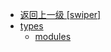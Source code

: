 - [返回上一级 [swiper]](page/web前端/工具库/Swiper/swiper-8.4.7/swiper/)
- [types](page/web前端/工具库/Swiper/swiper-8.4.7/swiper/types/)
  - [modules](page/web前端/工具库/Swiper/swiper-8.4.7/swiper/types/modules/)
